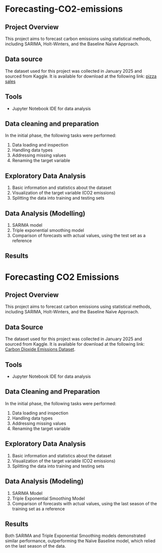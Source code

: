 # Forecasting-CO2-emissions

## Project Overview
This project aims to forecast carbon emissions using statistical methods, including SARIMA, Holt-Winters, and the Baseline Naïve Approach.
## Data source
The dataset used for this project was collected in January 2025 and sourced from Kaggle. It is available for download at the following link: <a href='https://www.kaggle.com/datasets/ucsandiego/carbon-dioxide'>pizza sales</a>
## Tools
- Jupyter Notebook IDE for data analysis

## Data cleaning and preparation
In the initial phase, the following tasks were performed:
1. Data loading and inspection
2. Handling data types
3. Addressing missing values
4. Renaming the target variable

## Exploratory Data Analysis
1. Basic information and statistics about the dataset
2. Visualization of the target variable (CO2 emissions)
3. Splitting the data into training and testing sets

## Data Analysis (Modelling)
1. SARIMA model
2. Triple exponential smoothing model
3. Comparison of forecasts with actual values, using the test set as a reference

## Results
# Forecasting CO2 Emissions

## Project Overview
This project aims to forecast carbon emissions using statistical methods, including SARIMA, Holt-Winters, and the Baseline Naïve Approach.

## Data Source
The dataset used for this project was collected in January 2025 and sourced from Kaggle. It is available for download at the following link: [Carbon Dioxide Emissions Dataset](https://www.kaggle.com/datasets/ucsandiego/carbon-dioxide).

## Tools
- Jupyter Notebook IDE for data analysis

## Data Cleaning and Preparation
In the initial phase, the following tasks were performed:
1. Data loading and inspection
2. Handling data types
3. Addressing missing values
4. Renaming the target variable

## Exploratory Data Analysis
1. Basic information and statistics about the dataset
2. Visualization of the target variable (CO2 emissions)
3. Splitting the data into training and testing sets

## Data Analysis (Modeling)
1. SARIMA Model
2. Triple Exponential Smoothing Model
3. Comparison of forecasts with actual values, using the last season of the training set as a reference

## Results
Both SARIMA and Triple Exponential Smoothing models demonstrated similar performance, outperforming the Naïve Baseline model, which relied on the last season of the data.
